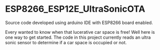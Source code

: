 # ESP8266_ESP12E_UltraSonicOTA

Source code developed using arduino IDE with ESP8266 board enabled.

Every wanted to know when that lucerative car space is free! Well here is one way to get started.
The code in this project currently reads an ultra sonic sensor to determine if a car space is 
occupied or not.



